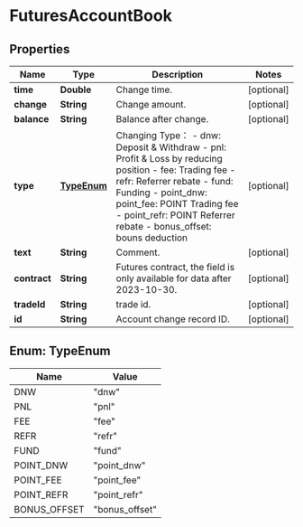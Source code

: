 
# FuturesAccountBook

## Properties

Name | Type | Description | Notes
------------ | ------------- | ------------- | -------------
**time** | **Double** | Change time. |  [optional]
**change** | **String** | Change amount. |  [optional]
**balance** | **String** | Balance after change. |  [optional]
**type** | [**TypeEnum**](#TypeEnum) | Changing Type：  - dnw: Deposit &amp; Withdraw - pnl: Profit &amp; Loss by reducing position - fee: Trading fee - refr: Referrer rebate - fund: Funding - point_dnw: point_fee: POINT Trading fee - point_refr: POINT Referrer rebate - bonus_offset: bouns deduction |  [optional]
**text** | **String** | Comment. |  [optional]
**contract** | **String** | Futures contract, the field is only available for data after 2023-10-30. |  [optional]
**tradeId** | **String** | trade id. |  [optional]
**id** | **String** | Account change record ID. |  [optional]

## Enum: TypeEnum

Name | Value
---- | -----
DNW | &quot;dnw&quot;
PNL | &quot;pnl&quot;
FEE | &quot;fee&quot;
REFR | &quot;refr&quot;
FUND | &quot;fund&quot;
POINT_DNW | &quot;point_dnw&quot;
POINT_FEE | &quot;point_fee&quot;
POINT_REFR | &quot;point_refr&quot;
BONUS_OFFSET | &quot;bonus_offset&quot;


